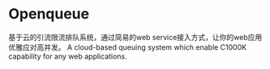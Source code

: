 # Openqueue
基于云的引流限流排队系统，通过简易的web service接入方式，让你的web应用优雅应对高并发。
A cloud-based queuing system which enable C1000K capability for any web applications.
